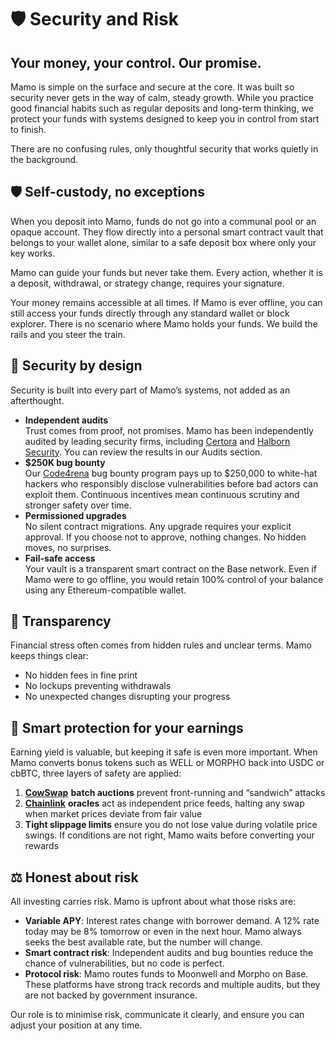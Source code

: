 # 🛡️ Security and Risk

## **Your money, your control. Our promise.**

Mamo is simple on the surface and secure at the core. It was built so security never gets in the way of calm, steady growth. While you practice good financial habits such as regular deposits and long-term thinking, we protect your funds with systems designed to keep you in control from start to finish.

There are no confusing rules, only thoughtful security that works quietly in the background.

## 🛡️ Self-custody, no exceptions

When you deposit into Mamo, funds do not go into a communal pool or an opaque account. They flow directly into a personal smart contract vault that belongs to your wallet alone, similar to a safe deposit box where only your key works.

Mamo can guide your funds but never take them. Every action, whether it is a deposit, withdrawal, or strategy change, requires your signature.

Your money remains accessible at all times. If Mamo is ever offline, you can still access your funds directly through any standard wallet or block explorer. There is no scenario where Mamo holds your funds. We build the rails and you steer the train.

## 🔐 Security by design

Security is built into every part of Mamo’s systems, not added as an afterthought.

* **Independent audits**\
  Trust comes from proof, not promises. Mamo has been independently audited by leading security firms, including [Certora](https://www.certora.com) and [Halborn Security](https://halborn.com). You can review the results in our Audits section.
* **$250K bug bounty**\
  Our [Code4rena](https://code4rena.com) bug bounty program pays up to $250,000 to white-hat hackers who responsibly disclose vulnerabilities before bad actors can exploit them. Continuous incentives mean continuous scrutiny and stronger safety over time.
* **Permissioned upgrades**\
  No silent contract migrations. Any upgrade requires your explicit approval. If you choose not to approve, nothing changes. No hidden moves, no surprises.
* **Fail-safe access**\
  Your vault is a transparent smart contract on the Base network. Even if Mamo were to go offline, you would retain 100% control of your balance using any Ethereum-compatible wallet.

## 👀 Transparency

Financial stress often comes from hidden rules and unclear terms. Mamo keeps things clear:

* No hidden fees in fine print
* No lockups preventing withdrawals
* No unexpected changes disrupting your progress

## 🧠 Smart protection for your earnings

Earning yield is valuable, but keeping it safe is even more important. When Mamo converts bonus tokens such as WELL or MORPHO back into USDC or cbBTC, three layers of safety are applied:

1. [**CowSwap**](https://swap.cow.fi/) **batch auctions** prevent front-running and “sandwich” attacks
2. [**Chainlink**](https://chain.link/) **oracles** act as independent price feeds, halting any swap when market prices deviate from fair value
3. **Tight slippage limits** ensure you do not lose value during volatile price swings. If conditions are not right, Mamo waits before converting your rewards

## ⚖️ Honest about risk

All investing carries risk. Mamo is upfront about what those risks are:

* **Variable APY**: Interest rates change with borrower demand. A 12% rate today may be 8% tomorrow or even in the next hour. Mamo always seeks the best available rate, but the number will change.
* **Smart contract risk**: Independent audits and bug bounties reduce the chance of vulnerabilities, but no code is perfect.
* **Protocol risk**: Mamo routes funds to Moonwell and Morpho on Base. These platforms have strong track records and multiple audits, but they are not backed by government insurance.

Our role is to minimise risk, communicate it clearly, and ensure you can adjust your position at any time.
